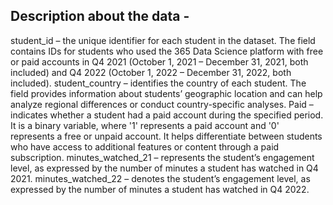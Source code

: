 ## Description about the data -

student_id – the unique identifier for each student in the dataset. The field contains IDs for students who used the 365 Data Science platform with free or paid accounts in Q4 2021 (October 1, 2021 – December 31, 2021, both included) and Q4 2022 (October 1, 2022 – December 31, 2022, both included).
student_country – identifies the country of each student. The field provides information about students’ geographic location and can help analyze regional differences or conduct country-specific analyses.
Paid – indicates whether a student had a paid account during the specified period. It is a binary variable, where '1' represents a paid account and '0' represents a free or unpaid account. It helps differentiate between students who have access to additional features or content through a paid subscription.
minutes_watched_21 – represents the student’s engagement level, as expressed by the number of minutes a student has watched in Q4 2021.
minutes_watched_22 – denotes the student’s engagement level, as expressed by the number of minutes a student has watched in Q4 2022.
